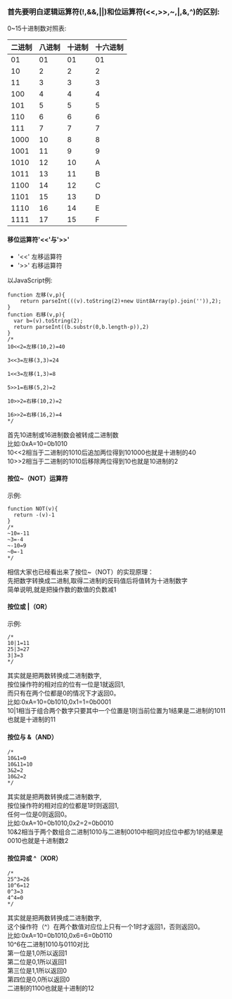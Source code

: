
### 首先要明白逻辑运算符(!,&&,||)和位运算符(<<,>>,~,|,&,^)的区别:

0~15十进制数对照表:

|二进制| 八进制 | 十进制 | 十六进制 |
|  - |  - | - | - |
| 01 | 01 | 01 | 01 |
| 10 | 2 | 2 | 2 |
| 11 | 3 | 3 | 3 |
| 100 | 4 | 4 | 4 |
| 101 | 5 | 5 | 5 |
| 110 | 6 | 6 | 6 |
| 111 | 7 | 7 | 7 |
| 1000 | 10 | 8 | 8 |
| 1001 | 11 | 9 | 9 |
| 1010 | 12 | 10 | A |
| 1011 | 13 | 11 | B |
| 1100 | 14 | 12 | C |
| 1101 | 15 | 13 | D |
| 1110 | 16 | 14 | E |
| 1111 | 17 | 15 | F |

#### 移位运算符'<<'与'>>'
- '<<' 左移运算符
- '\>\>' 右移运算符

以JavaScript例:
```
function 左移(v,p){
    return parseInt(((v).toString(2)+new Uint8Array(p).join('')),2);
}
function 右移(v,p){
  var b=(v).toString(2);
  return parseInt((b.substr(0,b.length-p)),2)
} 
/*
10<<2=左移(10,2)=40

3<<3=左移(3,3)=24

1<<3=左移(1,3)=8

5>>1=右移(5,2)=2

10>>2=右移(10,2)=2

16>>2=右移(16,2)=4
*/
```

首先10进制或16进制数会被转成二进制数  \
比如:0xA=10=0b1010  \
10<<2相当于二进制的1010后追加两位得到101000也就是十进制的40  \
10>>2相当于二进制的1010后移除两位得到10也就是10进制的2

#### 按位~（NOT）运算符
示例:
```
function NOT(v){
  return -(v)-1
} 
/*
~10=-11
~3=-4
~-10=9
~0=-1
*/
```

相信大家也已经看出来了按位~（NOT）的实现原理： \
先把数字转换成二进制,取得二进制的反码值后将值转为十进制数字 \
简单说明,就是把操作数的数值的负数减1

#### 按位或 |（OR）
示例:
``` 
/* 
10|1=11
25|3=27
3|3=3
*/
```
其实就是把两数转换成二进制数字, \
按位操作符的相对应的位有一位是1就返回1, \
而只有在两个位都是0的情况下才返回0。 \
比如:0xA=10=0b1010,0x1=1=0b0001 \
10|1相当于组合两个数字只要其中一个位置是1则当前位置为1结果是二进制的1011也就是十进制的11

#### 按位与 &（AND）
```
/*
10&1=0
10&11=10
3&2=2
10&2=2
*/
```

其实就是把两数转换成二进制数字, \
按位操作符的相对应的位都是1时则返回1, \
任何一位是0则返回0。 \
比如:0xA=10=0b1010,0x2=2=0b0010 \
10&2相当于两个数组合二进制1010与二进制0010中相同对应位中都为1的结果是0010也就是十进制数2  

#### 按位异或 ^（XOR）
```
/*
25^3=26
10^6=12
0^3=3
4^4=0
*/
```
其实就是把两数转换成二进制数字, \
这个操作符（^）在两个数值对应位上只有一个1时才返回1，否则返回0。 \
比如:0xA=10=0b1010,0x6=6=0b0110 \
10^6在二进制1010与0110对比 \
第一位是1,0所以返回1 \
第二位是0,1所以返回1 \
第三位是1,1所以返回0 \
第四位是0,0所以返回0 \
二进制的1100也就是十进制的12 

